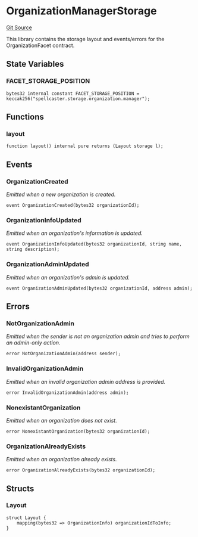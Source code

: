 # OrganizationManagerStorage
[Git Source](https://github.com-treasure/TreasureProject/spellcaster-facets/blob/e61aea147da628641c6f090a95c62cf081f729f5/src/organizations/OrganizationManagerStorage.sol)

This library contains the storage layout and events/errors for the OrganizationFacet contract.


## State Variables
### FACET_STORAGE_POSITION

```solidity
bytes32 internal constant FACET_STORAGE_POSITION = keccak256("spellcaster.storage.organization.manager");
```


## Functions
### layout


```solidity
function layout() internal pure returns (Layout storage l);
```

## Events
### OrganizationCreated
*Emitted when a new organization is created.*


```solidity
event OrganizationCreated(bytes32 organizationId);
```

### OrganizationInfoUpdated
*Emitted when an organization's information is updated.*


```solidity
event OrganizationInfoUpdated(bytes32 organizationId, string name, string description);
```

### OrganizationAdminUpdated
*Emitted when an organization's admin is updated.*


```solidity
event OrganizationAdminUpdated(bytes32 organizationId, address admin);
```

## Errors
### NotOrganizationAdmin
*Emitted when the sender is not an organization admin and tries to perform an admin-only action.*


```solidity
error NotOrganizationAdmin(address sender);
```

### InvalidOrganizationAdmin
*Emitted when an invalid organization admin address is provided.*


```solidity
error InvalidOrganizationAdmin(address admin);
```

### NonexistantOrganization
*Emitted when an organization does not exist.*


```solidity
error NonexistantOrganization(bytes32 organizationId);
```

### OrganizationAlreadyExists
*Emitted when an organization already exists.*


```solidity
error OrganizationAlreadyExists(bytes32 organizationId);
```

## Structs
### Layout

```solidity
struct Layout {
    mapping(bytes32 => OrganizationInfo) organizationIdToInfo;
}
```

